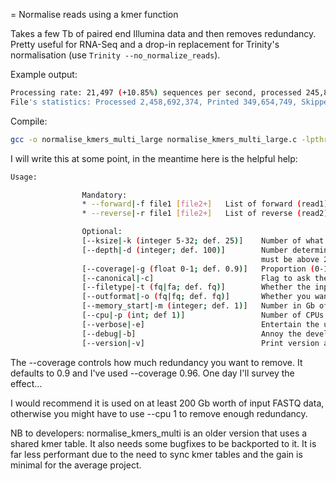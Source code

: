 = Normalise reads using a kmer function

Takes a few Tb of paired end Illumina data and then removes redundancy. 
Pretty useful for RNA-Seq and a drop-in replacement for Trinity's normalisation (use `Trinity --no_normalize_reads`).

Example output:

```bash
Processing rate: 21,497 (+10.85%) sequences per second, processed 245,869,236 pairs, printed: 33,999,830 (+0.06%), skipped: 211,869,406 (+0.10%), Total unique kmers across all sequences: 304,792,232 (+0.04%)
File's statistics: Processed 2,458,692,374, Printed 349,654,749, Skipped 2,109,037,625
```

Compile:

```bash
gcc -o normalise_kmers_multi_large normalise_kmers_multi_large.c -lpthreads
```

I will write this at some point, in the meantime here is the helpful help:

```bash
Usage:

                Mandatory:
                * --forward|-f file1 [file2+]   List of forward (read1) sequence files
                * --reverse|-r file1 [file2+]   List of reverse (read2) sequence files

                Optional:
                [--ksize|-k (integer 5-32; def. 25)]    Number of what size of K to use (must be between 5 and 32)
                [--depth|-d (integer; def. 100)]        Number determining when a kmer is tagged as high coverage (defaults to 100),
                                                        must be above 2xCPU count as each CPU calculates depth independently
                [--coverage|-g (float 0-1; def. 0.9)]   Proportion (0-1) of sequence that must be covered by high coverage kmers before tagging as redundant
                [--canonical|-c]                        Flag to ask the program to merge kmers from forward and reverse complement forms (e.g. for DNA-Seq or unstranded RNA-Seq)
                [--filetype|-t (fq|fa; def. fq)]        Whether the input files are fastq or fasta
                [--outformat|-o (fq|fq; def. fq)]       Whether you want the output files as fastq or fasta (e.g. for Trinity)
                [--memory_start|-m (integer; def. 1)]   Number in Gb of the total memory the program will initially allocate across all threads. The program may request more memory when needed but very small values will cause it to slow down
                [--cpu|-p (int; def 1)]                 Number of CPUs that will process the input files, each file is processed sequentially after distributing to the CPUs
                [--verbose|-e]                          Entertain the user
                [--debug|-b]                            Annoy the developer
                [--version|-v]                          Print version and exit

```

The --coverage controls how much redundancy you want to remove. It defaults to 0.9 and I've used --coverage 0.96. One day I'll survey the effect...

I would recommend it is used on at least 200 Gb worth of input FASTQ data, otherwise you might have to use --cpu 1 to remove enough redundancy.

NB to developers: normalise_kmers_multi is an older version that uses a shared kmer table. It also needs some bugfixes to be backported to it.
It is far less performant due to the need to sync kmer tables and the gain is minimal for the average project.
